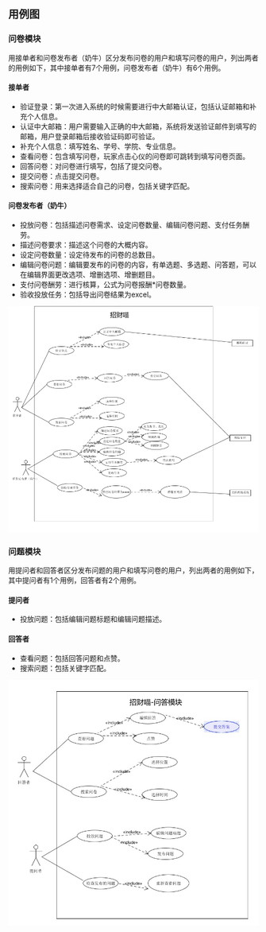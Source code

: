 ## 用例图

### 问卷模块

用接单者和问卷发布者（奶牛）区分发布问卷的用户和填写问卷的用户，列出两者的用例如下，其中接单者有7个用例，问卷发布者（奶牛）有6个用例。

#### 接单者

- 验证登录：第一次进入系统的时候需要进行中大邮箱认证，包括认证邮箱和补充个人信息。
- 认证中大邮箱：用户需要输入正确的中大邮箱，系统将发送验证邮件到填写的邮箱，用户登录邮箱后接收验证码即可验证。
- 补充个人信息：填写姓名、学号、学院、专业信息。
- 查看问卷：包含填写问卷，玩家点击心仪的问卷即可跳转到填写问卷页面。
- 回答问卷：对问卷进行填写，包括了提交问卷。
- 提交问卷：点击提交问卷。
- 搜索问卷：用来选择适合自己的问卷，包括关键字匹配。

#### 问卷发布者（奶牛）

- 投放问卷：包括描述问卷需求、设定问卷数量、编辑问卷问题、支付任务酬劳。
- 描述问卷要求：描述这个问卷的大概内容。
- 设定问卷数量：设定待发布的问卷的总数目。
- 编辑问卷问题：编辑要发布的问卷的内容，有单选题、多选题、问答题，可以在编辑界面更改选项、增删选项、增删题目。
- 支付问卷酬劳：进行核算，公式为问卷报酬*问卷数量。
- 验收投放任务：包括导出问卷结果为excel。

![问卷用例图](usecase1.png)

### 问题模块

用提问者和回答者区分发布问题的用户和填写问卷的用户，列出两者的用例如下，其中提问者有1个用例，回答者有2个用例。

#### 提问者

- 投放问题：包括编辑问题标题和编辑问题描述。

#### 回答者

- 查看问题：包括回答问题和点赞。
- 搜索问题：包括关键字匹配。

![问答用例图](usecase2.jpg)